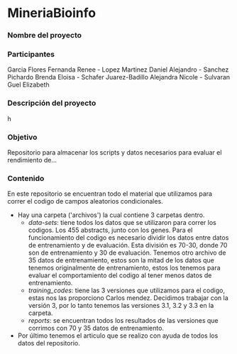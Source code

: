 # MineriaBioinfo

### Nombre del proyecto 


### Participantes 
Garcia Flores Fernanda Renee - 
Lopez Martinez Daniel Alejandro - 
Sanchez Pichardo Brenda Eloisa - 
Schafer Juarez-Badillo Alejandra Nicole - 
Sulvaran Guel Elizabeth


### Descripción del proyecto 
h


### Objetivo
Repositorio para almacenar los scripts y datos necesarios para evaluar el rendimiento de...


### Contenido
En este repositorio se encuentran todo el material que utilizamos para correr el codigo de campos aleatorios condicionales.     
- Hay una carpeta ('archivos') la cual contiene 3 carpetas dentro.
    - _data-sets_: tiene todos los datos que se utilizaron para correr los codigos. Los 455 abstracts, junto con los genes. Para el funcionamiento del codigo es necesario dividir los datos entre datos de entrenamiento y de evaluación. Esta división es 70-30, donde 70 son de entrenamiento y 30 de evaluación. Tenemos otro archivo de 35 datos de entrenamiento, estos son la mitad de los datos que tenemos originalmente de entrenamiento, estos los tenemos para evaluar el comportamiento del codigo al tener menos datos de entrenamiento. 
    - _training_codes_: tiene las 3 versiones que utilizamos para el codigo, estas nos las proporciono Carlos mendez. Decidimos trabajar con la versión 3, por lo tanto tenemos las versiones 3.1, 3.2 y 3.3 en la carpeta. 
    - _reports_: se encuentran todos los resultados de las versiones que corrimos con 70 y 35 datos de entrenamiento. 
- Por último tenemos el articulo que se realizo con ayuda de todos los datos del repositorio. 


